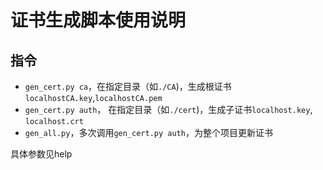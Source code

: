 # 证书生成脚本使用说明

## 指令

* `gen_cert.py ca`，在指定目录（如`./CA`)，生成根证书`localhostCA.key`,`localhostCA.pem`
* `gen_cert.py auth`， 在指定目录（如`./cert`)，生成子证书`localhost.key`, `localhost.crt`
* `gen_all.py`，多次调用`gen_cert.py auth`，为整个项目更新证书

具体参数见help